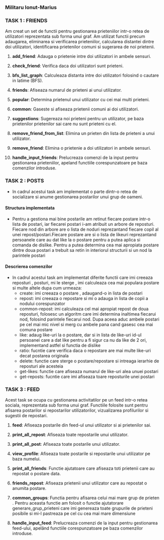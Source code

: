 ### Militaru Ionut-Marius

### TASK 1 : FRIENDS

Am creat un set de functii pentru gestionarea prieteniilor intr-o
retea de utilizatori reprezentata sub forma unui graf.
Am utilizat functii precum adaugarea, eliminarea si verificarea
prieteniilor, calcularea distantei dintre doi utilizatori,
identificarea prietenilor comuni si sugerarea de noi prietenii.

1. **add_friend**: Adauga o prietenie intre doi utilizatori in ambele sensuri.

2. **check_friend**: Verifica daca doi utilizatori sunt prieteni.

3. **bfs_list_graph**: Calculeaza distanta intre doi utilizatori
folosind o cautare in latime (BFS).

4. **friends**: Afiseaza numarul de prieteni ai unui utilizator.

5. **popular**: Determina prietenul unui utilizator cu cei mai multi prieteni.

6. **common**: Gaseste si afiseaza prietenii comuni ai doi utilizatori.

7. **suggestions**: Sugereaza noi prieteni pentru un utilizator, pe
baza prietenilor prietenilor sai care nu sunt prieteni cu el.

8. **remove_friend_from_list**: Elimina un prieten din lista de
prieteni a unui utilizator.

9. **remove_friend**: Elimina o prietenie a doi utilizatori in ambele sensuri.

10. **handle_input_friends**: Prelucreaza comenzi de la input
pentru gestionarea prieteniilor, apeland functiile corespunzatoare
pe baza comenzilor introduse.

### TASK 2 : POSTS

* In cadrul acestui task am implementat o parte dintr-o retea de socializare
si anume gestionarea postarilor unui grup de oameni.
#### Structura implementata
* Pentru a gestiona mai bine postarile am retinut fiecare postare intr-o 
lista de postari, iar fiecarei postari i-am atribuit un arbore de reposturi. 
Fiecare nod din arbore are o lista de noduri reprezantand fiecare copil al 
unei repost/postari.Fiecare postare are si o lista de likeuri reprezantand 
persoanele care au dat like la o postare pentru a putea aplica si comanda 
de dislike. Pentru a putea determina cea mai apropiata postare dintre doua 
postari a trebuit sa retin in interiorul structurii si un nod la parintele 
postari
#### Descrierea comenzilor
* In cadrul acestui task am implementat diferite functii care imi creeaza 
reposturi , posturi, mi le sterge , imi calculeaza cea mai populara postare si 
multe altele dupa cum urmeaza:
    - create: imi creeaza o postare , adaugand-o in lista de postari
    - repost: imi creeaza o repostare si mi o adauga in lista de copii 
    a nodului corespunzator
    - common-repost: imi calculeaza cel mai apropiat repost de doua reposturi, 
    folosesc un algoritm care imi determina inaltimea fiecarui nod, folosind 
    parintele fiecarui nod. Dupa aceea aduc ambele postari pe cel mai mic nivel 
    si merg cu ambele pana cand gasesc cea mai comuna postare
    - like: adaug like-uri la o postare, dar si in lista de like-uri id-ul 
    persoanei care a dat like pentru a fi sigur ca nu da like de 2 ori,
    implementand astfel si functia de dislike
    - ratio: fucntie care verifica daca o repostare are mai multe like-uri 
    decat postarea originala
    - delete: functie care sterge o postare/repostare si intreaga ierarhie 
    de reposturi ale acesteia
    - get-likes: functie care afiseaza numarul de like-uri alea unuei postari
    - get-reposts: fucntie care imi afiseaza toare reposturile unei postari 

### TASK 3 : FEED

Acest task se ocupa cu gestionarea activitatilor pe un feed intr-o
retea sociala, reprezentata sub forma unui graf. Functiile folosite
sunt pentru afisarea postarilor si repostarilor utilizatorilor,
vizualizarea profilurilor si sugestii de repostari. 

1. **feed**: Afiseaza postarile din feed-ul unui utilizator
si ai prietenilor sai.

2. **print_all_repost**: Afiseaza toate repostarile unui utilizator.

3. **print_all_post**: Afiseaza toate postarile unui utilizator.

4. **view_profile**: Afiseaza toate postarile si repostarile
unui utilizator pe baza numelui.

5. **print_all_friends**: Functie ajutatoare care afiseaza toti
prietenii care au repostat o postare data.

6. **friends_repost**: Afiseaza prietenii unui utilizator care
au repostat o anumita postare.

7. **common_groups**: Functia pentru afisarea celui mai mare grup
de prieten . Pentru aceasta functie am folosit o functie ajutatorare
generare_grup_prieteni care imi genereaza toate grupurile de prieteni
posibile si mi-l pastreaza pe cel cu cea mai mare dimensiune

8. **handle_input_feed**: Prelucreaza comenzi de la input pentru
gestionarea feed-ului, apelând functiile corespunzatoare pe
baza comenzilor introduse.

